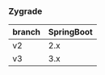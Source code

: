 ### Zygrade

| branch | SpringBoot |
|--------|------------|
| v2     | 2.x        |
| v3     | 3.x        |